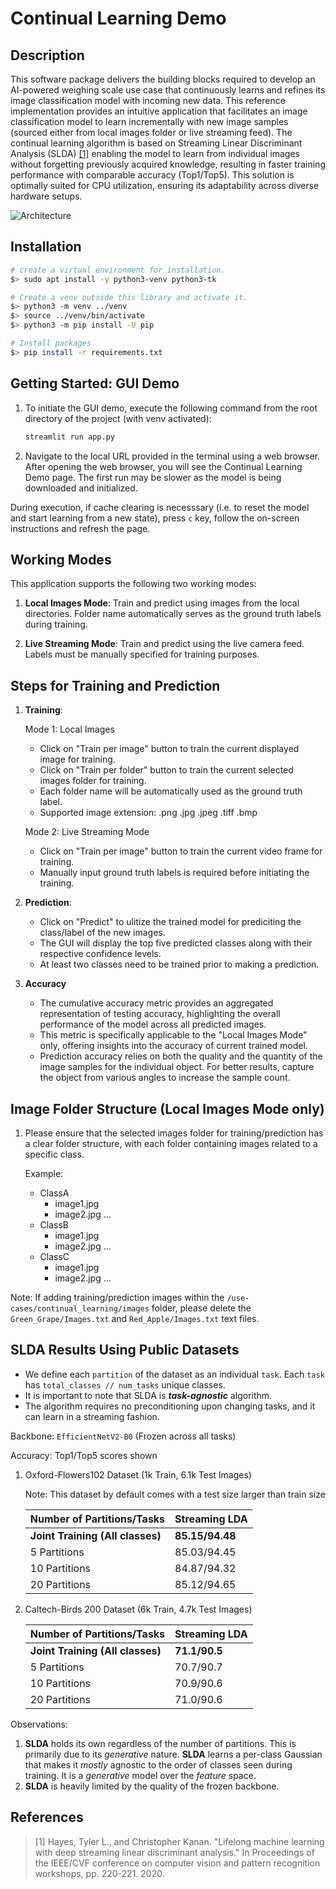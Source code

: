 # Continual Learning Demo

## Description

This software package delivers the building blocks required to develop an AI-powered weighing scale use case that continuously learns and refines its image classification model with incoming new data. This reference implementation provides an intuitive application that facilitates an image classification model to learn incrementally with new image samples (sourced either from local images folder or live streaming feed). The continual learning algorithm is based on Streaming Linear Discriminant Analysis (SLDA) [[1]](#references) enabling the model to learn from individual images without forgetting previously acquired knowledge, resulting in faster training performance with comparable accuracy (Top1/Top5). This solution is optimally suited for CPU utilization, ensuring its adaptability across diverse hardware setups.

![Architecture](continual_learning_demo.png)

## Installation
```bash
# create a virtual environment for installation.
$> sudo apt install -y python3-venv python3-tk

# Create a venv outside this library and activate it.
$> python3 -m venv ../venv
$> source ../venv/bin/activate
$> python3 -m pip install -U pip

# Install packages
$> pip install -r requirements.txt
```

## Getting Started: GUI Demo

1. To initiate the GUI demo, execute the following command from the root directory of the project (with venv activated):
    ```bash
    streamlit run app.py
    ```

2. Navigate to the local URL provided in the terminal using a web browser. After opening the web browser, you will see the Continual Learning Demo page. The first run may be slower as the model is being downloaded and initialized.

During execution, if cache clearing is necesssary (i.e. to reset the model and start learning from a new state), press `c` key, follow the on-screen instructions and refresh the page.

## Working Modes

This application supports the following two working modes:

1. **Local Images Mode**: Train and predict using images from the local directories. Folder name automatically serves as the ground truth labels during training.

2. **Live Streaming Mode**: Train and predict using the live camera feed. Labels must be manually specified for training purposes.


## Steps for Training and Prediction

1. **Training**:

    Mode 1: Local Images
    - Click on "Train per image" button to train the current displayed image for training.
    - Click on "Train per folder" button to train the current selected images folder for training.
    - Each folder name will be automatically used as the ground truth label.
    - Supported image extension: .png .jpg .jpeg .tiff .bmp

    Mode 2: Live Streaming Mode
    - Click on "Train per image" button to train the current video frame for training.
    - Manually input ground truth labels is required before initiating the training.

2. **Prediction**:

    - Click on "Predict" to ulitize the trained model for prediciting the class/label of the new images.
    - The GUI will display the top five predicted classes along with their respective confidence levels.
    - At least two classes need to be trained prior to making a prediction.

3. **Accuracy**

    - The cumulative accuracy metric provides an aggregated representation of testing accuracy, highlighting the overall performance of the model across all predicted images.
    - This metric is specifically applicable to the "Local Images Mode" only, offering insights into the accuracy of current trained model.
    - Prediction accuracy relies on both the quality and the quantity of the image samples for the individual object. For better results, capture the object from various angles to increase the sample count.

## Image Folder Structure (Local Images Mode only)

1. Please ensure that the selected images folder for training/prediction has a clear folder structure, with each folder containing images related to a specific class.

    Example:
      - ClassA
        - image1.jpg
        - image2.jpg
        ...
      - ClassB
        - image1.jpg
        - image2.jpg
        ...
      - ClassC
        - image1.jpg
        - image2.jpg
        ...

Note: If adding training/prediction images within the `/use-cases/continual_learning/images` folder, please delete the `Green_Grape/Images.txt` and `Red_Apple/Images.txt` text files.

## SLDA Results Using Public Datasets

- We define each `partition` of the dataset as an individual `task`. Each `task` has `total_classes // num_tasks` unique classes.
- It is important to note that SLDA is ***task-agnostic*** algorithm.
- The algorithm requires no preconditioning upon changing tasks, and it can learn in a streaming fashion.

Backbone: `EfficientNetV2-B0` (Frozen across all tasks)

Accuracy: Top1/Top5 scores shown

1. Oxford-Flowers102 Dataset (1k Train, 6.1k Test Images)

    Note: This dataset by default comes with a test size larger than train size

    | Number of Partitions/Tasks       | Streaming LDA   |
    |----------------------------------|-----------------|
    | **Joint Training (All classes)** | **85.15/94.48** |
    | 5 Partitions                     | 85.03/94.45     |
    | 10 Partitions                    | 84.87/94.32     |
    | 20 Partitions                    | 85.12/94.65     |

2. Caltech-Birds 200 Dataset (6k Train, 4.7k Test Images)

    | Number of Partitions/Tasks       | Streaming LDA |
    |----------------------------------|---------------|
    | **Joint Training (All classes)** | **71.1/90.5** |
    | 5 Partitions                     | 70.7/90.7     |
    | 10 Partitions                    | 70.9/90.6     |
    | 20 Partitions                    | 71.0/90.6     |

Observations:
1. **SLDA** holds its own regardless of the number of partitions. This is primarily due to its *generative* nature. **SLDA** learns a per-class Gaussian that makes it *mostly* agnostic to the order of classes seen during training. It is a *generative* model over the *feature* space.
2. **SLDA** is heavily limited by the quality of the frozen backbone.


## References

> [1] Hayes, Tyler L., and Christopher Kanan. "Lifelong machine learning with deep streaming linear discriminant analysis." In Proceedings of the IEEE/CVF conference on computer vision and pattern recognition workshops, pp. 220-221. 2020.
